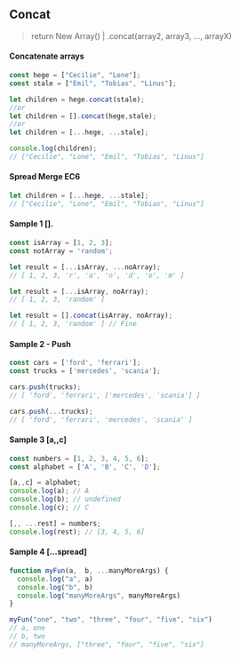 ## Concat 
> return New Array() | .concat(array2, array3, ..., arrayX)
#### Concatenate arrays
```js
const hege = ["Cecilie", "Lone"];
const stale = ["Emil", "Tobias", "Linus"];

let children = hege.concat(stale);
//or
let children = [].concat(hege,stale);
//or
let children = [...hege, ...stale];

console.log(children);
// ["Cecilie", "Lone", "Emil", "Tobias", "Linus"]
```
#### Spread Merge EC6
```js
let children = [...hege, ...stale];
// ["Cecilie", "Lone", "Emil", "Tobias", "Linus"]
```
#### Sample 1 [].
```js
const isArray = [1, 2, 3];
const notArray = 'random';

let result = [...isArray, ...noArray);
// [ 1, 2, 3, 'r', 'a', 'n', 'd', 'o', 'm' ]

let result = [...isArray, noArray);
// [ 1, 2, 3, 'random' ]

let result = [].concat(isArray, noArray);
// [ 1, 2, 3, 'random' ] // Fine

```
#### Sample 2 - Push
```js
const cars = ['ford', 'ferrari'];
const trucks = ['mercedes', 'scania'];

cars.push(trucks);
// [ 'ford', 'ferrari', ['mercedes', 'scania'] ]

cars.push(...trucks);
// [ 'ford', 'ferrari', 'mercedes', 'scania' ]
```

#### Sample 3 [a,,c]
```js
const numbers = [1, 2, 3, 4, 5, 6];
const alphabet = ['A', 'B', 'C', 'D'];

[a,,c] = alphabet;
console.log(a); // A
console.log(b); // undefined
console.log(c); // C

[,, ...rest] = numbers;
console.log(rest); // [3, 4, 5, 6]
```
#### Sample 4 [...spread]
```js
function myFun(a,  b, ...manyMoreArgs) {
  console.log("a", a)
  console.log("b", b)
  console.log("manyMoreArgs", manyMoreArgs)
}

myFun("one", "two", "three", "four", "five", "six")
// a, one
// b, two
// manyMoreArgs, ["three", "four", "five", "six"]
```
